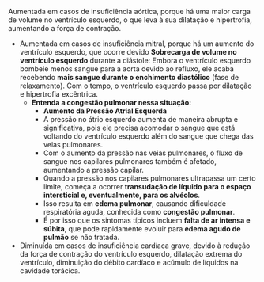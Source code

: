  Aumentada em casos de insuficiência aórtica, porque há uma maior carga de volume no ventrículo esquerdo, o que leva à sua dilatação e hipertrofia, aumentando a força de contração. 
- Aumentada em casos de insuficiência mitral, porque há um aumento do ventrículo esquerdo, que ocorre devido **Sobrecarga de volume no ventrículo esquerdo** durante a diástole: Embora o ventrículo esquerdo bombeie menos sangue para a aorta devido ao refluxo, ele acaba recebendo **mais sangue durante o enchimento diastólico** (fase de relaxamento). Com o tempo, o ventrículo esquerdo passa por dilatação e hipertrofia excêntrica. 
	- **Entenda a congestão pulmonar nessa situação:**
		- **Aumento da Pressão Atrial Esquerda**
		- A pressão no átrio esquerdo aumenta de maneira abrupta e significativa, pois ele precisa acomodar o sangue que está voltando do ventrículo esquerdo além do sangue que chega das veias pulmonares.
		- Com o aumento da pressão nas veias pulmonares, o fluxo de sangue nos capilares pulmonares também é afetado, aumentando a pressão capilar.
		- Quando a pressão nos capilares pulmonares ultrapassa um certo limite, começa a ocorrer **transudação de líquido para o espaço intersticial e, eventualmente, para os alvéolos**.
		- Isso resulta em **edema pulmonar**, causando dificuldade respiratória aguda, conhecida como **congestão pulmonar**.
		- É por isso que os sintomas típicos incluem **falta de ar intensa e súbita**, que pode rapidamente evoluir para **edema agudo de pulmão** se não tratada.
- Diminuída em casos de insuficiência cardíaca grave, devido à redução da força de contração do ventrículo esquerdo, dilatação extrema do ventrículo, diminuição do débito cardíaco e acúmulo de líquidos na cavidade torácica.